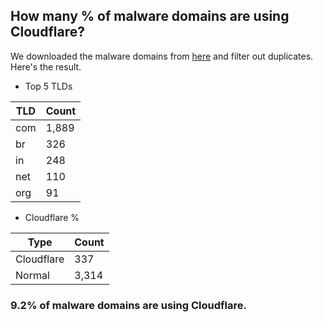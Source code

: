 ## How many % of malware domains are using Cloudflare?


We downloaded the malware domains from [here](https://urlhaus.abuse.ch) and filter out duplicates.
Here's the result.


[//]: # (start replacement)


- Top 5 TLDs

| TLD | Count |
| --- | --- |
| com | 1,889 |
| br | 326 |
| in | 248 |
| net | 110 |
| org | 91 |


- Cloudflare %

| Type | Count |
| --- | --- |
| Cloudflare | 337 |
| Normal | 3,314 |


### 9.2% of malware domains are using Cloudflare.